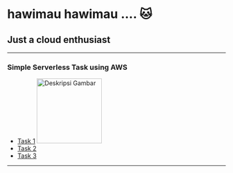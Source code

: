# hawimau hawimau .... 🐱

## Just a cloud enthusiast
---
### Simple Serverless Task using AWS
- [Task 1](https://github.com/dihkaw/serverless-1)
  <img src="https://github.com/dihkaw/serverless-1" width="150" height="150" alt="Deskripsi Gambar">
- [Task 2](https://github.com/dihkaw/serverless-2)
- [Task 3](https://github.com/dihkaw/serverless-3)
---
